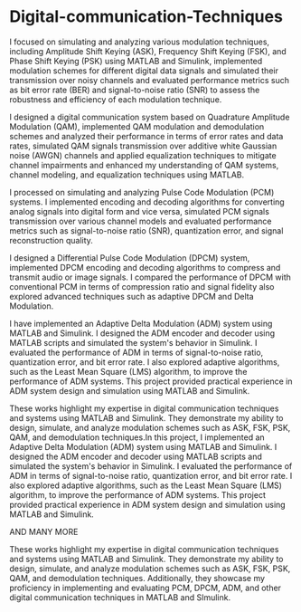# Digital-communication-Techniques

I focused on simulating and analyzing various modulation techniques, including Amplitude Shift Keying (ASK), Frequency Shift Keying (FSK), and Phase Shift Keying (PSK) using MATLAB and Simulink, implemented modulation schemes for different digital data signals and simulated their transmission over noisy channels and evaluated performance metrics such as bit error rate (BER) and signal-to-noise ratio (SNR) to assess the robustness and efficiency of each modulation technique. 

I designed a digital communication system based on Quadrature Amplitude Modulation (QAM), implemented QAM modulation and demodulation schemes and analyzed their performance in terms of error rates and data rates, simulated QAM signals transmission over additive white Gaussian noise (AWGN) channels and applied equalization techniques to mitigate channel impairments and enhanced my understanding of QAM systems, channel modeling, and equalization techniques using MATLAB.

I processed on simulating and analyzing Pulse Code Modulation (PCM) systems. I implemented encoding and decoding algorithms for converting analog signals into digital form and vice versa, simulated PCM signals transmission over various channel models and evaluated performance metrics such as signal-to-noise ratio (SNR), quantization error, and signal reconstruction quality.

 I designed a Differential Pulse Code Modulation (DPCM) system, implemented DPCM encoding and decoding algorithms to compress and transmit audio or image signals. I compared the performance of DPCM with conventional PCM in terms of compression ratio and signal fidelity also explored advanced techniques such as adaptive DPCM and Delta Modulation.

I have implemented an Adaptive Delta Modulation (ADM) system using MATLAB and Simulink. I designed the ADM encoder and decoder using MATLAB scripts and simulated the system's behavior in Simulink. I evaluated the performance of ADM in terms of signal-to-noise ratio, quantization error, and bit error rate. I also explored adaptive algorithms, such as the Least Mean Square (LMS) algorithm, to improve the performance of ADM systems. This project provided practical experience in ADM system design and simulation using MATLAB and Simulink.

These works highlight my expertise in digital communication techniques and systems using MATLAB and Simulink. They demonstrate my ability to design, simulate, and analyze modulation schemes such as ASK, FSK, PSK, QAM, and demodulation techniques.In this project, I implemented an Adaptive Delta Modulation (ADM) system using MATLAB and Simulink. I designed the ADM encoder and decoder using MATLAB scripts and simulated the system's behavior in Simulink. I evaluated the performance of ADM in terms of signal-to-noise ratio, quantization error, and bit error rate. I also explored adaptive algorithms, such as the Least Mean Square (LMS) algorithm, to improve the performance of ADM systems. This project provided practical experience in ADM system design and simulation using MATLAB and Simulink.

AND MANY MORE 

These works highlight my expertise in digital communication techniques and systems using MATLAB and Simulink. They demonstrate my ability to design, simulate, and analyze modulation schemes such as ASK, FSK, PSK, QAM, and demodulation techniques. Additionally, they showcase my proficiency in implementing and evaluating PCM, DPCM, ADM, and other digital communication techniques in MATLAB and SImulink.
